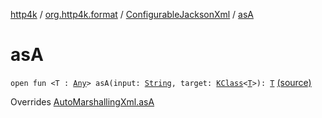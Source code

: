 [http4k](../../index.md) / [org.http4k.format](../index.md) / [ConfigurableJacksonXml](index.md) / [asA](./as-a.md)

# asA

`open fun <T : `[`Any`](https://kotlinlang.org/api/latest/jvm/stdlib/kotlin/-any/index.html)`> asA(input: `[`String`](https://kotlinlang.org/api/latest/jvm/stdlib/kotlin/-string/index.html)`, target: `[`KClass`](https://kotlinlang.org/api/latest/jvm/stdlib/kotlin.reflect/-k-class/index.html)`<`[`T`](as-a.md#T)`>): `[`T`](as-a.md#T) [(source)](https://github.com/http4k/http4k/blob/master/http4k-format-jackson-xml/src/main/kotlin/org/http4k/format/ConfgurableJacksonXml.kt#L11)

Overrides [AutoMarshallingXml.asA](../-auto-marshalling-xml/as-a.md)

